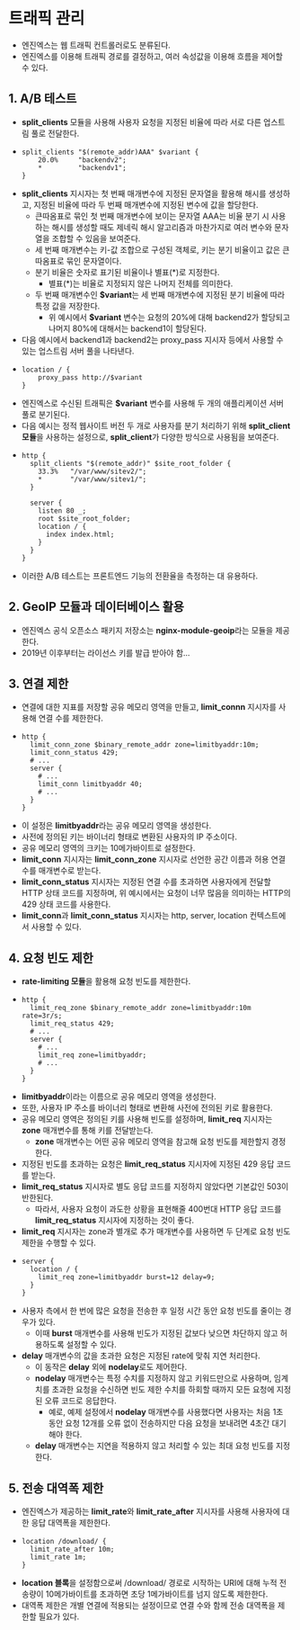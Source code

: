 # 트래픽 관리
- 엔진엑스는 웹 트래픽 컨트롤러로도 분류된다.
- 엔진엑스를 이용해 트래픽 경로를 결정하고, 여러 속성값을 이용해 흐름을 제어할 수 있다.

## 1. A/B 테스트
- **split_clients** 모듈을 사용해 사용자 요청을 지정된 비율에 따라 서로 다른 업스트림 풀로 전달한다.
- ```nginx
  split_clients "$(remote_addr)AAA" $variant {
      20.0%     "backendv2";
      *         "backendv1";
  }
  ```
- **split_clients** 지시자는 첫 번째 매개변수에 지정된 문자열을 활용해 해시를 생성하고, 지정된 비율에 따라 두 번째 매개변수에 지정된 변수에 값을 할당한다.
  - 큰따옴표로 묶인 첫 번째 매개변수에 보이는 문자열 AAA는 비율 분기 시 사용하는 해시를 생성할 때도 제네릭 해시 알고리즘과 마찬가지로 여러 변수와 문자열을 조합할 수 있음을 보여준다.
  - 세 번째 매개변수는 키-값 조합으로 구성된 객체로, 키는 분기 비율이고 값은 큰따옴표로 묶인 문자열이다.
  - 분기 비율은 숫자로 표기된 비율이나 별표(*)로 지정한다.
    - 별표(*)는 비율로 지정되지 않은 나머지 전체를 의미한다.
  - 두 번째 매개변수인 **$variant**는 세 번째 매개변수에 지정된 분기 비율에 따라 특정 값을 저장한다.
    - 위 예시에서 **$variant** 변수는 요청의 20%에 대해 backend2가 할당되고 나머지 80%에 대해서는 backend1이 할당된다.
- 다음 예시에서 backend1과 backend2는 proxy_pass 지시자 등에서 사용할 수 있는 업스트림 서버 풀을 나타낸다.
- ```nginx
  location / {
      proxy_pass http://$variant
  }
  ```
- 엔진엑스로 수신된 트래픽은 **$variant** 변수를 사용해 두 개의 애플리케이션 서버 풀로 분기된다.
- 다음 예시는 정적 웹사이트 버전 두 개로 사용자를 분기 처리하기 위해 **split_client 모듈**을 사용하는 설정으로, **split_client**가 다양한 방식으로 사용됨을 보여준다.
- ```nginx
  http {
    split_clients "$(remote_addr)" $site_root_folder {
      33.3%   "/var/www/sitev2/";
      *       "/var/www/sitev1/";
    }

    server {
      listen 80 _;
      root $site_root_folder;
      location / {
        index index.html;
      }
    }
  }
  ```
- 이러한 A/B 테스트는 프론트엔드 기능의 전환율을 측정하는 대 유용하다.

## 2. GeoIP 모듈과 데이터베이스 활용
- 엔진엑스 공식 오픈소스 패키지 저장소는 **nginx-module-geoip**라는 모듈을 제공한다.
- 2019년 이후부터는 라이선스 키를 발급 받아야 함...

## 3. 연결 제한
- 연결에 대한 지표를 저장할 공유 메모리 영역을 만들고, **limit_connn** 지시자를 사용해 연결 수를 제한한다.
- ```nginx
  http {
    limit_conn_zone $binary_remote_addr zone=limitbyaddr:10m;
    limit_conn_status 429;
    # ...
    server {
      # ...
      limit_conn limitbyaddr 40;
      # ...
    }
  }
  ```
- 이 설정은 **limitbyaddr**라는 공유 메모리 영역을 생성한다.
- 사전에 정의된 키는 바이너리 형태로 변환된 사용자의 IP 주소이다.
- 공유 메모리 영역의 크키는 10메가바이트로 설정한다.
- **limit_conn** 지시자는 **limit_conn_zone** 지시자로 선언한 공간 이름과 허용 연결 수를 매개변수로 받는다.
- **limit_conn_status** 지시자는 지정된 연결 수를 초과하면 사용자에게 전달할 HTTP 상태 코드를 지정하며, 위 예시에서는 요청이 너무 많음을 의미하는 HTTP의 429 상태 코드를 사용한다.
- **limit_conn**과 **limit_conn_status** 지시자는 http, server, location 컨텍스트에서 사용할 수 있다.

## 4. 요청 빈도 제한
- **rate-limiting 모듈**을 활용해 요청 빈도를 제한한다.
- ```nginx
  http {
    limit_req_zone $binary_remote_addr zone=limitbyaddr:10m rate=3r/s;
    limit_req_status 429;
    # ...
    server {
      # ...
      limit_req zone=limitbyaddr;
      # ...
    }
  }
  ```
- **limitbyaddr**이라는 이름으로 공유 메모리 영역을 생성한다.
- 또한, 사용자 IP 주소를 바이너리 형태로 변환해 사전에 전의된 키로 활용한다.
- 공유 메모리 영역은 정의된 키를 사용해 빈도를 설정하며, **limit_req** 지시자는 **zone** 매개변수를 통해 키를 전달받는다.
  - **zone** 매개변수는 어떤 공유 메모리 영역을 참고해 요청 빈도를 제한할지 경정한다.
- 지정된 빈도를 초과하는 요청은 **limit_req_status** 지시자에 지정된 429 응답 코드를 받는다.
- **limit_req_status** 지시자로 별도 응답 코드를 지정하지 않았다면 기본값인 503이 반한된다.
  - 따라서, 사용자 요청이 과도한 상황을 표현해줄 400번대 HTTP 응답 코드를 **limit_req_status** 지시자에 지정하는 것이 좋다.
- **limit_req** 지시자는 zone과 별개로 추가 매개변수를 사용하면 두 단계로 요청 빈도 제한을 수행할 수 있다.
- ```nginx
  server {
    location / {
      limit_req zone=limitbyaddr burst=12 delay=9;
    }
  }
  ```
- 사용자 측에서 한 번에 많은 요청을 전송한 후 일정 시간 동안 요청 빈도를 줄이는 경우가 있다.
  - 이때 **burst** 매개변수를 사용해 빈도가 지정된 값보다 낮으면 차단하지 않고 허용하도록 설정할 수 있다.
- **delay** 매개변수의 값을 초과한 요청은 지정된 rate에 맞춰 지연 처리한다.
  - 이 동작은 **delay** 외에 **nodelay**로도 제어한다.
  - **nodelay** 매개변수는 특정 수치를 지정하지 않고 키워드만으로 사용하며, 임계치를 초과한 요청을 수신하면 빈도 제한 수치를 하회할 때까지 모든 요청에 지정된 오류 코드로 응답한다.
    - 예로, 예제 설정에서 **nodelay** 매개변수를 사용했다면 사용자는 처음 1초 동안 요청 12개를 오류 없이 전송하지만 다음 요청을 보내려면 4초간 대기해야 한다.
  - **delay** 매개변수는 지연을 적용하지 않고 처리할 수 있는 최대 요청 빈도를 지정한다.

## 5. 전송 대역폭 제한
- 엔진엑스가 제공하는 **limit_rate**와 **limit_rate_after** 지시자를 사용해 사용자에 대한 응답 대역폭을 제한한다.
- ```nginx
  location /download/ {
    limit_rate_after 10m;
    limit_rate 1m;
  }
  ```
- **location 블록**을 설정함으로써 /download/ 경로로 시작하는 URI에 대해 누적 전송량이 10메가바이트를 초과하면 초당 1메가바이트를 넘지 않도록 제한한다.
- 대역폭 제한은 개별 연결에 적용되는 설정이므로 연결 수와 함께 전송 대역폭을 제한할 필요가 있다.